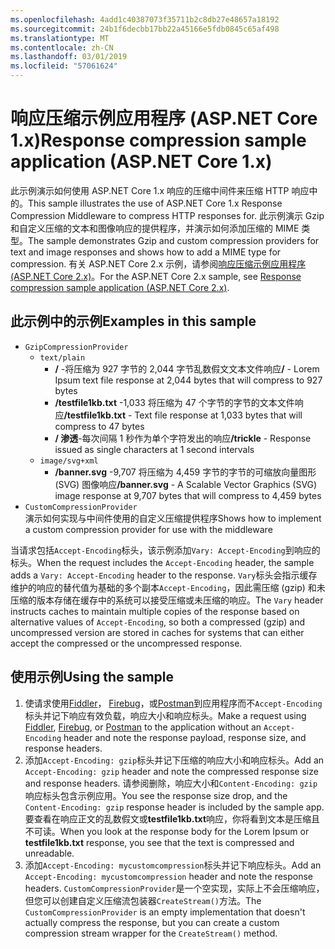 ```yaml
---
ms.openlocfilehash: 4add1c40387073f35711b2c8db27e48657a18192
ms.sourcegitcommit: 24b1f6decbb17bb22a45166e5fdb0845c65af498
ms.translationtype: MT
ms.contentlocale: zh-CN
ms.lasthandoff: 03/01/2019
ms.locfileid: "57061624"
---
```

# <a name="response-compression-sample-application-aspnet-core-1x"></a><span data-ttu-id="e89d8-101">响应压缩示例应用程序 (ASP.NET Core 1.x)</span><span class="sxs-lookup"><span data-stu-id="e89d8-101">Response compression sample application (ASP.NET Core 1.x)</span></span>

<span data-ttu-id="e89d8-102">此示例演示如何使用 ASP.NET Core 1.x 响应的压缩中间件来压缩 HTTP 响应中的。</span><span class="sxs-lookup"><span data-stu-id="e89d8-102">This sample illustrates the use of ASP.NET Core 1.x Response Compression Middleware to compress HTTP responses for.</span></span> <span data-ttu-id="e89d8-103">此示例演示 Gzip 和自定义压缩的文本和图像响应的提供程序，并演示如何添加压缩的 MIME 类型。</span><span class="sxs-lookup"><span data-stu-id="e89d8-103">The sample demonstrates Gzip and custom compression providers for text and image responses and shows how to add a MIME type for compression.</span></span> <span data-ttu-id="e89d8-104">有关 ASP.NET Core 2.x 示例，请参阅[响应压缩示例应用程序 (ASP.NET Core 2.x)](https://github.com/aspnet/Docs/tree/master/aspnetcore/performance/response-compression/samples/2.x)。</span><span class="sxs-lookup"><span data-stu-id="e89d8-104">For the ASP.NET Core 2.x sample, see [Response compression sample application (ASP.NET Core 2.x)](https://github.com/aspnet/Docs/tree/master/aspnetcore/performance/response-compression/samples/2.x).</span></span>

## <a name="examples-in-this-sample"></a><span data-ttu-id="e89d8-105">此示例中的示例</span><span class="sxs-lookup"><span data-stu-id="e89d8-105">Examples in this sample</span></span>

* `GzipCompressionProvider`
  * `text/plain`
    * <span data-ttu-id="e89d8-106">**/** -将压缩为 927 字节的 2,044 字节乱数假文文本文件响应</span><span class="sxs-lookup"><span data-stu-id="e89d8-106">**/** - Lorem Ipsum text file response at 2,044 bytes that will compress to 927 bytes</span></span>
    * <span data-ttu-id="e89d8-107">**/testfile1kb.txt** -1,033 将压缩为 47 个字节的字节的文本文件响应</span><span class="sxs-lookup"><span data-stu-id="e89d8-107">**/testfile1kb.txt** - Text file response at 1,033 bytes that will compress to 47 bytes</span></span>
    * <span data-ttu-id="e89d8-108">**/ 渗透**-每次间隔 1 秒作为单个字符发出的响应</span><span class="sxs-lookup"><span data-stu-id="e89d8-108">**/trickle** - Response issued as single characters at 1 second intervals</span></span>
  * `image/svg+xml`
    * <span data-ttu-id="e89d8-109">**/banner.svg** -9,707 将压缩为 4,459 字节的字节的可缩放向量图形 (SVG) 图像响应</span><span class="sxs-lookup"><span data-stu-id="e89d8-109">**/banner.svg** - A Scalable Vector Graphics (SVG) image response at 9,707 bytes that will compress to 4,459 bytes</span></span>
* `CustomCompressionProvider`<br><span data-ttu-id="e89d8-110">演示如何实现与中间件使用的自定义压缩提供程序</span><span class="sxs-lookup"><span data-stu-id="e89d8-110">Shows how to implement a custom compression provider for use with the middleware</span></span>

<span data-ttu-id="e89d8-111">当请求包括`Accept-Encoding`标头，该示例添加`Vary: Accept-Encoding`到响应的标头。</span><span class="sxs-lookup"><span data-stu-id="e89d8-111">When the request includes the `Accept-Encoding` header, the sample adds a `Vary: Accept-Encoding` header to the response.</span></span> <span data-ttu-id="e89d8-112">`Vary`标头会指示缓存维护的响应的替代值为基础的多个副本`Accept-Encoding`，因此需压缩 (gzip) 和未压缩的版本存储在缓存中的系统可以接受压缩或未压缩的响应。</span><span class="sxs-lookup"><span data-stu-id="e89d8-112">The `Vary` header instructs caches to maintain multiple copies of the response based on alternative values of `Accept-Encoding`, so both a compressed (gzip) and uncompressed version are stored in caches for systems that can either accept the compressed or the uncompressed response.</span></span>

## <a name="using-the-sample"></a><span data-ttu-id="e89d8-113">使用示例</span><span class="sxs-lookup"><span data-stu-id="e89d8-113">Using the sample</span></span>

1. <span data-ttu-id="e89d8-114">使请求使用[Fiddler](http://www.telerik.com/fiddler)， [Firebug](http://getfirebug.com/)，或[Postman](https://www.getpostman.com/)到应用程序而不`Accept-Encoding`标头并记下响应有效负载，响应大小和响应标头。</span><span class="sxs-lookup"><span data-stu-id="e89d8-114">Make a request using [Fiddler](http://www.telerik.com/fiddler), [Firebug](http://getfirebug.com/), or [Postman](https://www.getpostman.com/) to the application without an `Accept-Encoding` header and note the response payload, response size, and response headers.</span></span>
1. <span data-ttu-id="e89d8-115">添加`Accept-Encoding: gzip`标头并记下压缩的响应大小和响应标头。</span><span class="sxs-lookup"><span data-stu-id="e89d8-115">Add an `Accept-Encoding: gzip` header and note the compressed response size and response headers.</span></span> <span data-ttu-id="e89d8-116">请参阅删除，响应大小和`Content-Encoding: gzip`响应标头包含示例应用。</span><span class="sxs-lookup"><span data-stu-id="e89d8-116">You see the response size drop, and the `Content-Encoding: gzip` response header is included by the sample app.</span></span> <span data-ttu-id="e89d8-117">要查看在响应正文的乱数假文或**testfile1kb.txt**响应，你将看到文本是压缩且不可读。</span><span class="sxs-lookup"><span data-stu-id="e89d8-117">When you look at the response body for the Lorem Ipsum or **testfile1kb.txt** response, you see that the text is compressed and unreadable.</span></span>
1. <span data-ttu-id="e89d8-118">添加`Accept-Encoding: mycustomcompression`标头并记下响应标头。</span><span class="sxs-lookup"><span data-stu-id="e89d8-118">Add an `Accept-Encoding: mycustomcompression` header and note the response headers.</span></span> <span data-ttu-id="e89d8-119">`CustomCompressionProvider`是一个空实现，实际上不会压缩响应，但您可以创建自定义压缩流包装器`CreateStream()`方法。</span><span class="sxs-lookup"><span data-stu-id="e89d8-119">The `CustomCompressionProvider` is an empty implementation that doesn't actually compress the response, but you can create a custom compression stream wrapper for the `CreateStream()` method.</span></span>
